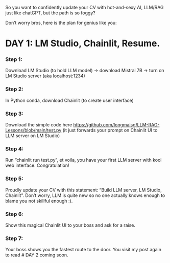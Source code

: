 So you want to confidently update your CV with hot-and-sexy AI, LLM/RAG just like chatGPT, but the path is so foggy?


Don’t worry bros, here is the plan for genius like you:


# DAY 1: LM Studio, Chainlit, Resume.

### Step 1: 
Download LM Studio (to hold LLM model) -> download Mistral 7B -> turn on LM Studio server (aka localhost:1234)

### Step 2:
In Python conda, download Chainlit (to create user interface)

### Step 3: 
Download the simple code here https://github.com/longmaisg/LLM-RAG-Lessons/blob/main/test.py (it just forwards your prompt on Chainlit UI to LLM server on LM Studio)

### Step 4: 
Run “chainlit run test.py”, et voila, you have your first LLM server with kool web interface. Congratulation!

### Step 5: 
Proudly update your CV with this statement: “Build LLM server, LM Studio, Chainlit”. Don’t worry, LLM is quite new so no one actually knows enough to blame you not skillful enough :).

### Step 6: 
Show this magical Chainlit UI to your boss and ask for a raise.

### Step 7: 
Your boss shows you the fastest route to the door. You visit my post again to read # DAY 2 coming soon.
